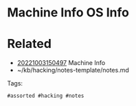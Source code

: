 # Machine Info OS Info

# Related

- [20221003150497](/zet/20221003150497/README.md) Machine Info
- ~/kb/hacking/notes-template/notes.md

Tags:

    #assorted #hacking #notes
